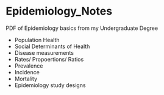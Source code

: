 # Epidemiology_Notes
PDF of Epidemiology basics from my Undergraduate Degree

- Population Health
- Social Determinants of Health
- Disease measurements
- Rates/ Propoertions/ Ratios
- Prevalence 
- Incidence
- Mortality
- Epidemiology study designs
